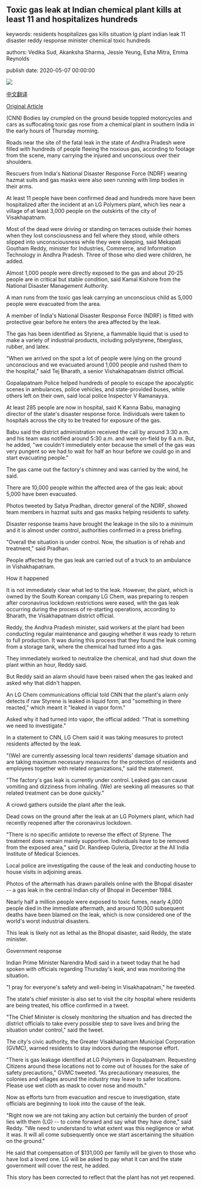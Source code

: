 ## Toxic gas leak at Indian chemical plant kills at least 11 and hospitalizes hundreds

keywords: residents hospitalizes gas kills situation lg plant indian leak 11 disaster reddy response minister chemical toxic hundreds

authors: Vedika Sud, Akanksha Sharma, Jessie Yeung, Esha Mitra, Emma Reynolds

publish date: 2020-05-07 00:00:00

![](https://cdn.cnn.com/cnnnext/dam/assets/200507134507-02-india-gas-leak-super-tease.jpeg)

[中文翻译](Toxic%20gas%20leak%20at%20Indian%20chemical%20plant%20kills%20at%20least%2011%20and%20hospitalizes%20hundreds_zh.md)

[Original Article](https://edition.cnn.com/2020/05/07/asia/india-gas-leak-death-intl-hnk/index.html)

(CNN) Bodies lay crumpled on the ground beside toppled motorcycles and cars as suffocating toxic gas rose from a chemical plant in southern India in the early hours of Thursday morning.

Roads near the site of the fatal leak in the state of Andhra Pradesh were filled with hundreds of people fleeing the noxious gas, according to footage from the scene, many carrying the injured and unconscious over their shoulders.

Rescuers from India's National Disaster Response Force (NDRF) wearing hazmat suits and gas masks were also seen running with limp bodies in their arms.

At least 11 people have been confirmed dead and hundreds more have been hospitalized after the incident at an LG Polymers plant, which lies near a village of at least 3,000 people on the outskirts of the city of Visakhapatnam.

Most of the dead were driving or standing on terraces outside their homes when they lost consciousness and fell where they stood, while others slipped into unconsciousness while they were sleeping, said Mekapati Goutham Reddy, minister for Industries, Commerce, and Information Technology in Andhra Pradesh. Three of those who died were children, he added.

Almost 1,000 people were directly exposed to the gas and about 20-25 people are in critical but stable condition, said Kamal Kishore from the National Disaster Management Authority.

A man runs from the toxic gas leak carrying an unconscious child as 5,000 people were evacuated from the area.

A member of India's National Disaster Response Force (NDRF) is fitted with protective gear before he enters the area affected by the leak.

The gas has been identified as Styrene, a flammable liquid that is used to make a variety of industrial products, including polystyrene, fiberglass, rubber, and latex.

"When we arrived on the spot a lot of people were lying on the ground unconscious and we evacuated around 1,000 people and rushed them to the hospital," said Tej Bharath, a senior Vishakhapatnam district official.

Gopalapatnam Police helped hundreds of people to escape the apocalyptic scenes in ambulances, police vehicles, and state-provided buses, while others left on their own, said local police Inspector V Ramanayya.

At least 285 people are now in hospital, said K Kanna Babu, managing director of the state's disaster response force. Individuals were taken to hospitals across the city to be treated for exposure of the gas.

Babu said the district administration received the call by around 3:30 a.m. and his team was notified around 5:30 a.m. and were on-field by 6 a.m. But, he added, "we couldn't immediately enter because the smell of the gas was very pungent so we had to wait for half an hour before we could go in and start evacuating people."

The gas came out the factory's chimney and was carried by the wind, he said.

There are 10,000 people within the affected area of the gas leak; about 5,000 have been evacuated.

Photos tweeted by Satya Pradhan, director general of the NDRF, showed team members in hazmat suits and gas masks helping residents to safety.

Disaster response teams have brought the leakage in the silo to a minimum and it is almost under control, authorities confirmed in a press briefing.

"Overall the situation is under control. Now, the situation is of rehab and treatment," said Pradhan.

People affected by the gas leak are carried out of a truck to an ambulance in Vishakhapatnam.

How it happened

It is not immediately clear what led to the leak. However, the plant, which is owned by the South Korean company LG Chem, was preparing to reopen after coronavirus lockdown restrictions were eased, with the gas leak occurring during the process of re-starting operations, according to Bharath, the Visakhapatnam district official.

Reddy, the Andhra Pradesh minister, said workers at the plant had been conducting regular maintenance and gauging whether it was ready to return to full production. It was during this process that they found the leak coming from a storage tank, where the chemical had turned into a gas.

They immediately worked to neutralize the chemical, and had shut down the plant within an hour, Reddy said.

But Reddy said an alarm should have been raised when the gas leaked and asked why that didn't happen.

An LG Chem communications official told CNN that the plant's alarm only detects if raw Styrene is leaked in liquid form, and "something in there reacted," which meant it "leaked in vapor form."

Asked why it had turned into vapor, the official added: "That is something we need to investigate."

In a statement to CNN, LG Chem said it was taking measures to protect residents affected by the leak.

"(We) are currently assessing local town residents' damage situation and are taking maximum necessary measures for the protection of residents and employees together with related organizations," said the statement.

"The factory's gas leak is currently under control. Leaked gas can cause vomiting and dizziness from inhaling. (We) are seeking all measures so that related treatment can be done quickly."

A crowd gathers outside the plant after the leak.

Dead cows on the ground after the leak at an LG Polymers plant, which had recently reopened after the coronavirus lockdown.

"There is no specific antidote to reverse the effect of Styrene. The treatment does remain mainly supportive. Individuals have to be removed from the exposed area," said Dr. Randeep Guleria, Director at the All India Institute of Medical Sciences.

Local police are investigating the cause of the leak and conducting house to house visits in adjoining areas.

Photos of the aftermath has drawn parallels online with the Bhopal disaster -- a gas leak in the central Indian city of Bhopal in December 1984.

Nearly half a million people were exposed to toxic fumes, nearly 4,000 people died in the immediate aftermath, and around 10,000 subsequent deaths have been blamed on the leak, which is now considered one of the world's worst industrial disasters.

This leak is likely not as lethal as the Bhopal disaster, said Reddy, the state minister.

Government response

Indian Prime Minister Narendra Modi said in a tweet today that he had spoken with officials regarding Thursday's leak, and was monitoring the situation.

"I pray for everyone's safety and well-being in Visakhapatnam," he tweeted.

The state's chief minister is also set to visit the city hospital where residents are being treated, his office confirmed in a tweet.

"The Chief Minister is closely monitoring the situation and has directed the district officials to take every possible step to save lives and bring the situation under control," said the tweet.

The city's civic authority, the Greater Visakhapatnam Municipal Corporation (GVMC), warned residents to stay indoors during the response effort.

"There is gas leakage identified at LG Polymers in Gopalpatnam. Requesting Citizens around these locations not to come out of houses for the sake of safety precautions," GVMC tweeted. "As precautionary measures, the colonies and villages around the industry may leave to safer locations. Please use wet cloth as mask to cover nose and mouth."

Now as efforts turn from evacuation and rescue to investigation, state officials are beginning to look into the cause of the leak.

"Right now we are not taking any action but certainly the burden of proof lies with them (LG) -- to come forward and say what they have done," said Reddy. "We need to understand to what extent was this negligence or what it was. It will all come subsequently once we start ascertaining the situation on the ground."

He said that compensation of $131,000 per family will be given to those who have lost a loved one. LG will be asked to pay what it can and the state government will cover the rest, he added.

This story has been corrected to reflect that the plant has not yet reopened.